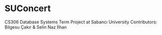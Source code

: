# SUConcert
CS306 Database Systems Term Project at Sabancı University
Contributors: Bilgesu Çakır & Selin Naz İlhan
